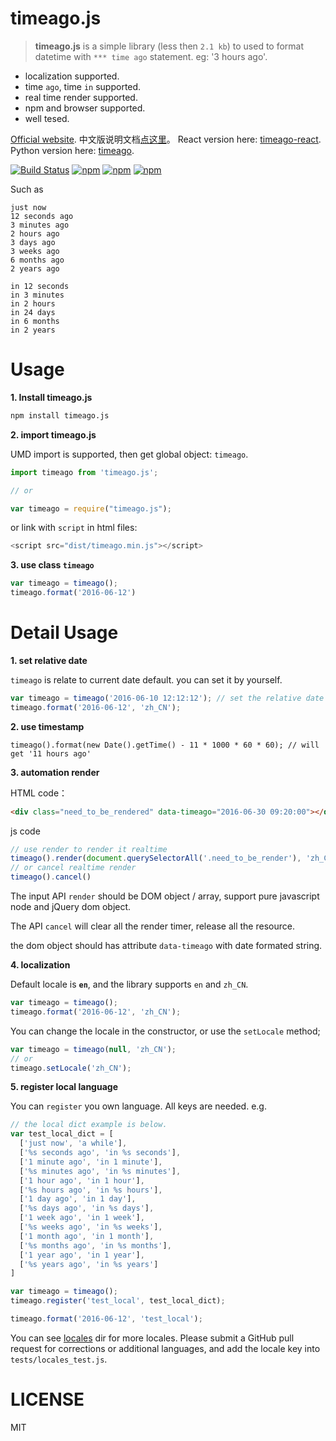 # timeago.js

> **timeago.js** is a simple library (less then `2.1 kb`) to used to format datetime with `*** time ago` statement. eg: '3 hours ago'.

 - localization supported.
 - time `ago`, time `in` supported.
 - real time render supported.
 - npm and browser supported.
 - well tesed.

[Official website](http://timeago.org/). 中文版说明文档[点这里](README_zh.md)。 React version here: [timeago-react](https://github.com/hustcc/timeago-react). Python version here: [timeago](https://github.com/hustcc/timeago).

[![Build Status](https://travis-ci.org/hustcc/timeago.js.svg?branch=master)](https://travis-ci.org/hustcc/timeago.js) [![npm](https://img.shields.io/npm/v/timeago.js.svg?style=flat-square)](https://www.npmjs.com/package/timeago.js) [![npm](https://img.shields.io/npm/dt/timeago.js.svg?style=flat-square)](https://www.npmjs.com/package/timeago.js) [![npm](https://img.shields.io/npm/l/timeago.js.svg?style=flat-square)](https://www.npmjs.com/package/timeago.js)

Such as

```
just now
12 seconds ago
3 minutes ago
2 hours ago
3 days ago
3 weeks ago
6 months ago
2 years ago

in 12 seconds
in 3 minutes
in 2 hours
in 24 days
in 6 months
in 2 years
```


# Usage

**1. Install timeago.js**

```sh
npm install timeago.js
```

**2. import timeago.js**


UMD import is supported, then get global object: `timeago`.

```js
import timeago from 'timeago.js';

// or

var timeago = require("timeago.js");
```

or link with `script` in html files:

```js
<script src="dist/timeago.min.js"></script>
```

**3. use class `timeago`**

```js
var timeago = timeago();
timeago.format('2016-06-12')
```


# Detail Usage

**1. set relative date**

`timeago` is relate to current date default. you can set it by yourself.

```js
var timeago = timeago('2016-06-10 12:12:12'); // set the relative date here.
timeago.format('2016-06-12', 'zh_CN');
```

**2. use timestamp**

```
timeago().format(new Date().getTime() - 11 * 1000 * 60 * 60); // will get '11 hours ago'
```

**3. automation render**

HTML code：
```html
<div class="need_to_be_rendered" data-timeago="2016-06-30 09:20:00"></div>
```
js code
```js
// use render to render it realtime
timeago().render(document.querySelectorAll('.need_to_be_render'), 'zh_CN');
// or cancel realtime render
timeago().cancel()
```

The input API `render` should be DOM object / array, support pure javascript node and jQuery dom object.

The API `cancel` will clear all the render timer, release all the resource.

the dom object should has attribute `data-timeago` with date formated string.

**4. localization**

Default locale is **`en`**, and the library supports `en` and `zh_CN`.

```js
var timeago = timeago();
timeago.format('2016-06-12', 'zh_CN');
```

You can change the locale in the constructor, or use the `setLocale` method;

```js
var timeago = timeago(null, 'zh_CN');
// or
timeago.setLocale('zh_CN');
```

**5. register local language**

You can `register` you own language. All keys are needed. e.g.

```js
// the local dict example is below.
var test_local_dict = [
  ['just now', 'a while'],
  ['%s seconds ago', 'in %s seconds'],
  ['1 minute ago', 'in 1 minute'],
  ['%s minutes ago', 'in %s minutes'],
  ['1 hour ago', 'in 1 hour'],
  ['%s hours ago', 'in %s hours'],
  ['1 day ago', 'in 1 day'],
  ['%s days ago', 'in %s days'],
  ['1 week ago', 'in 1 week'],
  ['%s weeks ago', 'in %s weeks'],
  ['1 month ago', 'in 1 month'],
  ['%s months ago', 'in %s months'],
  ['1 year ago', 'in 1 year'],
  ['%s years ago', 'in %s years']
]

var timeago = timeago();
timeago.register('test_local', test_local_dict);

timeago.format('2016-06-12', 'test_local');
```

You can see [locales](locales) dir for more locales. Please submit a GitHub pull request for corrections or additional languages, and add the locale key into `tests/locales_test.js`.


# LICENSE

MIT
